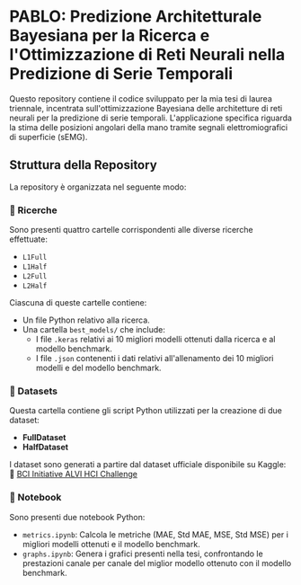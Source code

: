 # PABLO: Predizione Architetturale Bayesiana per la Ricerca e l'Ottimizzazione di Reti Neurali nella Predizione di Serie Temporali

Questo repository contiene il codice sviluppato per la mia tesi di laurea triennale, incentrata sull'ottimizzazione Bayesiana delle architetture di reti neurali per la predizione di serie temporali. L'applicazione specifica riguarda la stima delle posizioni angolari della mano tramite segnali elettromiografici di superficie (sEMG).

## Struttura della Repository

La repository è organizzata nel seguente modo:

### 📂 Ricerche
Sono presenti quattro cartelle corrispondenti alle diverse ricerche effettuate:
- `L1Full`
- `L1Half`
- `L2Full`
- `L2Half`

Ciascuna di queste cartelle contiene:
- Un file Python relativo alla ricerca.
- Una cartella `best_models/` che include:
  - I file `.keras` relativi ai 10 migliori modelli ottenuti dalla ricerca e al modello benchmark.
  - I file `.json` contenenti i dati relativi all'allenamento dei 10 migliori modelli e del modello benchmark.

### 📂 Datasets
Questa cartella contiene gli script Python utilizzati per la creazione di due dataset:
- **FullDataset**
- **HalfDataset**

I dataset sono generati a partire dal dataset ufficiale disponibile su Kaggle:  
🔗 [BCI Initiative ALVI HCI Challenge](https://www.kaggle.com/c/bci-initiative-alvi-hci-challenge)

### 📂 Notebook
Sono presenti due notebook Python:
- `metrics.ipynb`: Calcola le metriche (MAE, Std MAE, MSE, Std MSE) per i migliori modelli ottenuti e il modello benchmark.
- `graphs.ipynb`: Genera i grafici presenti nella tesi, confrontando le prestazioni canale per canale del miglior modello ottenuto con il modello benchmark.
